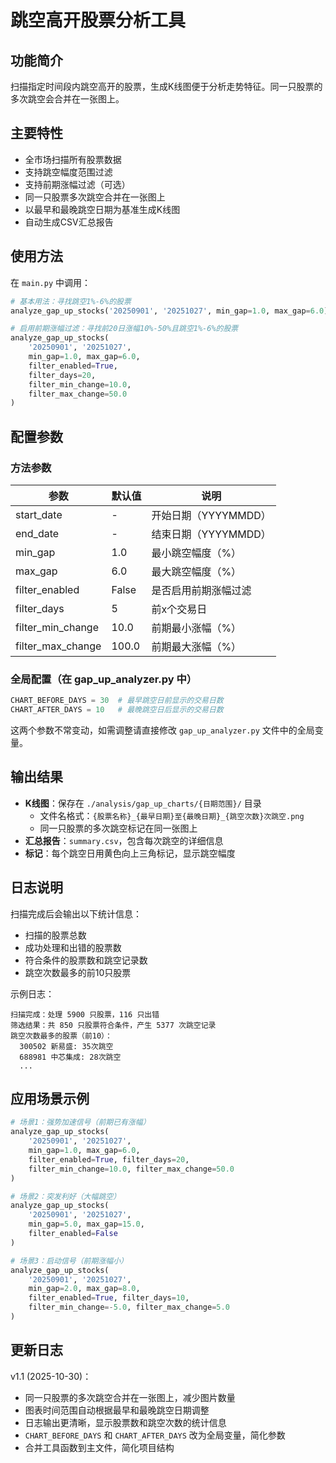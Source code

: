 # 跳空高开股票分析工具

## 功能简介

扫描指定时间段内跳空高开的股票，生成K线图便于分析走势特征。同一只股票的多次跳空会合并在一张图上。

## 主要特性

- 全市场扫描所有股票数据
- 支持跳空幅度范围过滤
- 支持前期涨幅过滤（可选）
- 同一只股票多次跳空合并在一张图上
- 以最早和最晚跳空日期为基准生成K线图
- 自动生成CSV汇总报告

## 使用方法

在 `main.py` 中调用：

```python
# 基本用法：寻找跳空1%-6%的股票
analyze_gap_up_stocks('20250901', '20251027', min_gap=1.0, max_gap=6.0)

# 启用前期涨幅过滤：寻找前20日涨幅10%-50%且跳空1%-6%的股票
analyze_gap_up_stocks(
    '20250901', '20251027',
    min_gap=1.0, max_gap=6.0,
    filter_enabled=True,
    filter_days=20,
    filter_min_change=10.0,
    filter_max_change=50.0
)
```

## 配置参数

### 方法参数

| 参数 | 默认值 | 说明 |
|------|--------|------|
| start_date | - | 开始日期（YYYYMMDD） |
| end_date | - | 结束日期（YYYYMMDD） |
| min_gap | 1.0 | 最小跳空幅度（%） |
| max_gap | 6.0 | 最大跳空幅度（%） |
| filter_enabled | False | 是否启用前期涨幅过滤 |
| filter_days | 5 | 前x个交易日 |
| filter_min_change | 10.0 | 前期最小涨幅（%） |
| filter_max_change | 100.0 | 前期最大涨幅（%） |

### 全局配置（在 gap_up_analyzer.py 中）

```python
CHART_BEFORE_DAYS = 30  # 最早跳空日前显示的交易日数
CHART_AFTER_DAYS = 10   # 最晚跳空日后显示的交易日数
```

这两个参数不常变动，如需调整请直接修改 `gap_up_analyzer.py` 文件中的全局变量。

## 输出结果

- **K线图**：保存在 `./analysis/gap_up_charts/{日期范围}/` 目录
  - 文件名格式：`{股票名称}_{最早日期}至{最晚日期}_{跳空次数}次跳空.png`
  - 同一只股票的多次跳空标记在同一张图上
- **汇总报告**：`summary.csv`，包含每次跳空的详细信息
- **标记**：每个跳空日用黄色向上三角标记，显示跳空幅度

## 日志说明

扫描完成后会输出以下统计信息：
- 扫描的股票总数
- 成功处理和出错的股票数
- 符合条件的股票数和跳空记录数
- 跳空次数最多的前10只股票

示例日志：
```
扫描完成：处理 5900 只股票，116 只出错
筛选结果：共 850 只股票符合条件，产生 5377 次跳空记录
跳空次数最多的股票（前10）：
  300502 新易盛: 35次跳空
  688981 中芯集成: 28次跳空
  ...
```

## 应用场景示例

```python
# 场景1：强势加速信号（前期已有涨幅）
analyze_gap_up_stocks(
    '20250901', '20251027',
    min_gap=1.0, max_gap=6.0,
    filter_enabled=True, filter_days=20,
    filter_min_change=10.0, filter_max_change=50.0
)

# 场景2：突发利好（大幅跳空）
analyze_gap_up_stocks(
    '20250901', '20251027',
    min_gap=5.0, max_gap=15.0,
    filter_enabled=False
)

# 场景3：启动信号（前期涨幅小）
analyze_gap_up_stocks(
    '20250901', '20251027',
    min_gap=2.0, max_gap=8.0,
    filter_enabled=True, filter_days=10,
    filter_min_change=-5.0, filter_max_change=5.0
)
```

## 更新日志

v1.1 (2025-10-30)：
- 同一只股票的多次跳空合并在一张图上，减少图片数量
- 图表时间范围自动根据最早和最晚跳空日期调整
- 日志输出更清晰，显示股票数和跳空次数的统计信息
- `CHART_BEFORE_DAYS` 和 `CHART_AFTER_DAYS` 改为全局变量，简化参数
- 合并工具函数到主文件，简化项目结构 